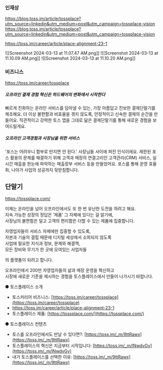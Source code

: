 
### 인재상
https://blog.toss.im/article/tossplace?utm_source=linkedin&utm_medium=post&utm_campaign=tossplace-vision
https://blog.toss.im/article/tossplace?utm_source=linkedin&utm_medium=post&utm_campaign=tossplace-vision


https://toss.im/career/article/place-alignment-23-1

![[Screenshot 2024-03-13 at 11.07.47 AM.png]]
![[Screenshot 2024-03-13 at 11.10.09 AM.png]]
![[Screenshot 2024-03-13 at 11.10.20 AM.png]]


### 비즈니스 
https://toss.im/career/tossplace
##### 오프라인 결제 경험 혁신은 하드웨어의 변화에서 시작한다

빠르게 진화하는 온라인 서비스를 담아낼 수 있는, 가장 아름답고 진보한 결제단말기를 제조해요. 더 이상 불편함과 비효율을 겪지 않도록, 안정적이고 신속한 결제의 순간을 만들어요. 직관적이고 강력한 토스 앱을 그대로 닮은 결제단말기를 통해 새로운 경험을 보여드릴게요.


##### 오프라인 고객경험과 사장님을 위한 서비스

'포스는 어려우니 함부로 만지면 안 된다.' 사장님들 사이에 퍼진 인식이에요. 제한된 포스 활용의 문제를 해결하기 위해 고객과 매장의 연결고리인 고객관리(CRM) 서비스, 실시간 매출을 한눈에 파악하는 매출장부 서비스 등을 만들었어요. 포스를 통해 운영 효율화, 나아가 사업의 성공까지 뒷받침합니다.


## 단말기 

https://tossplace.com/



이제는 온라인을 넘어 오프라인에서도 또 한 번 유난한 도전을 하려고 해요.  
지속 가능한 성장의 정답은 ‘제품’ 그 자체에 있다는 걸 알기에,  
사장님의 불편함은 덜고 고객의 편리함은 더할 수 있는 제품에 집중합니다.  
  
자영업자들이 서비스 자체에만 집중할 수 있도록,  
자본과 기술의 결핍 때문에 디지털 세상에서 소외되지 않도록  
사업에 필요한 지식과 정보, 문제와 해결책,  
모든 장비와 무기가 한 곳에 모여있는 사업자들

의 플랫폼이 되려고 합니다.  
  
오프라인에서 200만 자영업자들의 삶과 매장 운영을 혁신하고  
시장에 새로운 기준을 제시하는 경험을 토스플레이스에서 만들어 나가시기 바랍니다.  

● 토스플레이스 소개  
- 토스커리어 비즈니스: [https://toss.im/career/tossplace](https://toss.im/career/tossplace)  
- https://toss.im/career/article/place-alignment-23-1
- 토스플레이스 제품: [https://tossplace.com/](https://tossplace.com/)  
  
● 토스플레이스 컨텐츠  
- 토스를 오프라인에서도 만날 수 있다면?: [https://toss.im/_m/9ttRawx](https://toss.im/_m/9ttRawx)  
- 토스플레이스의 혁신은 지금부터 시작입니다: [https://toss.im/_m/lNwdvGv](https://toss.im/_m/lNwdvGv)  
- 내가 토스플레이스를 선택한 이유: [https://toss.im/_m/9ttRawx](https://toss.im/_m/9ttRawx)